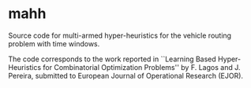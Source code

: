 # mahh
Source code for multi-armed hyper-heuristics for the vehicle routing problem with time windows.

The code corresponds to the work reported in ``Learning Based Hyper-Heuristics for Combinatorial Optimization Problems'' by F. Lagos and J. Pereira, submitted to European Journal of Operational Research (EJOR).
